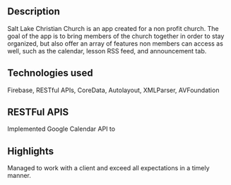 ## Description

Salt Lake Christian Church is an app created for a non profit church. The goal of the app is to bring members of the church together in order to stay organized, but also offer an array of features non members can access as well, such as the calendar, lesson RSS feed, and announcement tab. 


## Technologies used 

Firebase, RESTful APIs, CoreData, Autolayout, XMLParser, AVFoundation


## RESTFul APIS

Implemented Google Calendar API to 

## Highlights

Managed to work with a client and exceed all expectations in a timely manner. 



